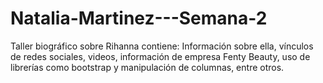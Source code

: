 # Natalia-Martinez---Semana-2
Taller biográfico sobre Rihanna contiene: Información sobre ella, vínculos de redes sociales, videos, información de empresa Fenty Beauty, uso de librerías como bootstrap y manipulación de columnas, entre otros.
